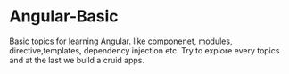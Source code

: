 # Angular-Basic
Basic topics for learning Angular. like componenet, modules, directive,templates, dependency injection etc.
Try to explore every topics and at the last we build a cruid apps.
